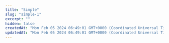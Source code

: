 ```yaml
---
title: "Simple"
slug: "simple-1"
excerpt: ""
hidden: false
createdAt: "Mon Feb 05 2024 06:49:01 GMT+0000 (Coordinated Universal Time)"
updatedAt: "Mon Feb 05 2024 06:49:01 GMT+0000 (Coordinated Universal Time)"
---
```


